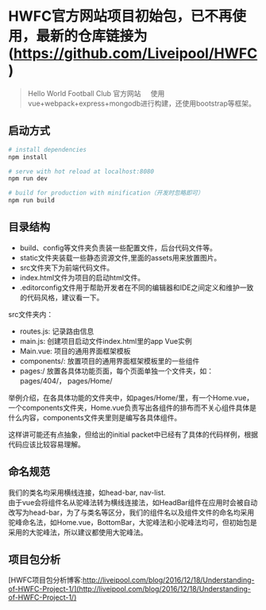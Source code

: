 # HWFC官方网站项目初始包，已不再使用，最新的仓库链接为(https://github.com/Liveipool/HWFC)     

> Hello World Football Club 官方网站    
> 使用vue+webpack+express+mongodb进行构建，还使用bootstrap等框架。

## 启动方式

``` bash
# install dependencies
npm install

# serve with hot reload at localhost:8080
npm run dev

# build for production with minification（开发时忽略即可）
npm run build
```
## 目录结构
- build、config等文件夹负责装一些配置文件，后台代码文件等。   
- static文件夹装载一些静态资源文件,里面的assets用来放置图片。    
- src文件夹下为前端代码文件。   
- index.html文件为项目的启动html文件。  
- .editorconfig文件用于帮助开发者在不同的编辑器和IDE之间定义和维护一致的代码风格，建议看一下。  

src文件夹内：
- routes.js:  记录路由信息    
- main.js:  创建项目启动文件index.html里的app Vue实例   
- Main.vue:  项目的通用界面框架模板   
- components/:  放置项目的通用界面框架模板里的一些组件   
- pages:/ 放置各具体功能页面，每个页面单独一个文件夹，如：pages/404/， pages/Home/

举例介绍，在各具体功能的文件夹中，如pages/Home/里，有一个Home.vue，一个components文件夹，Home.vue负责写出各组件的排布而不关心组件具体是什么内容，components文件夹里则是编写各具体组件。

这样讲可能还有点抽象，但给出的initial packet中已经有了具体的代码样例，根据代码应该比较容易理解。

## 命名规范
我们的类名均采用横线连接，如head-bar, nav-list.  
由于vue会将组件名从驼峰法转为横线连接法，如HeadBar组件在应用时会被自动改写为head-bar，为了与类名等区分，我们的组件名以及组件文件的命名均采用驼峰命名法，如Home.vue，BottomBar，大驼峰法和小驼峰法均可，但初始包是采用的大驼峰法，所以建议都使用大驼峰法。   

## 项目包分析  
[HWFC项目包分析博客:http://liveipool.com/blog/2016/12/18/Understanding-of-HWFC-Project-1/](http://liveipool.com/blog/2016/12/18/Understanding-of-HWFC-Project-1/)
